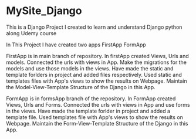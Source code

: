 # MySite_Django
This is a Django Project I created to learn and understand Django python along Udemy course

In This Project I have created two apps
    FirstApp
    FormApp

FirstApp is in main branch of repository. In firstApp created Views, Urls and models. Connected the urls with views in App. Make the migrations for the models and use those models in the views. Have made the static and template forlders in project and added files respectively. Used static and templates files with App's views to show the results on Webpage. Maintain the Model-View-Template Structure of the Django in this App.

FormApp is in formsApp branch of the repository. In FormApp created Views, Urls and Forms. Connected the urls with views in App and use forms in the views. Have made the template forlder in project and added a template file. Used templates file with App's views to show the results on Webpage. Maintain the Form-View-Template Structure of the Django in this App.